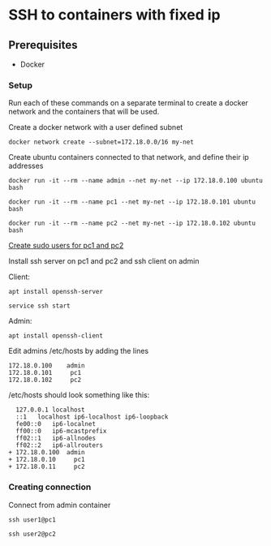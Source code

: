 # SSH to containers with fixed ip

## Prerequisites

- Docker

### Setup

Run each of these commands on a separate terminal to create a docker network and the containers that will be used.

Create a docker network with a user defined subnet

```shell
docker network create --subnet=172.18.0.0/16 my-net
```

Create ubuntu containers connected to that network, and define their ip addresses

```shell
docker run -it --rm --name admin --net my-net --ip 172.18.0.100 ubuntu bash
```
```shell
docker run -it --rm --name pc1 --net my-net --ip 172.18.0.101 ubuntu bash
```
```shell
docker run -it --rm --name pc2 --net my-net --ip 172.18.0.102 ubuntu bash
```

[Create sudo users for pc1 and pc2](create_sudo_user.md)

Install ssh server on pc1 and pc2 and ssh client on admin

Client:

```shell
apt install openssh-server
```

```shell
service ssh start
```

Admin:

```shell
apt install openssh-client
```

Edit admins /etc/hosts by adding the lines

```
172.18.0.100	admin
172.18.0.101     pc1
172.18.0.102     pc2
```

/etc/hosts should look something like this:

```
  127.0.0.1	localhost
  ::1	localhost ip6-localhost ip6-loopback
  fe00::0	ip6-localnet
  ff00::0	ip6-mcastprefix
  ff02::1	ip6-allnodes
  ff02::2	ip6-allrouters
+ 172.18.0.100	admin
+ 172.18.0.10     pc1
+ 172.18.0.11     pc2
```

### Creating connection

Connect from admin container

```shell
ssh user1@pc1
```

```shell
ssh user2@pc2
```


